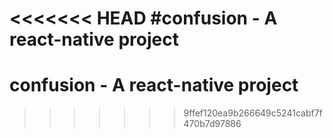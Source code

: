<<<<<<< HEAD
#confusion - A react-native project
=======
# confusion - A react-native project
>>>>>>> 9ffef120ea9b266649c5241cabf7f470b7d97886
